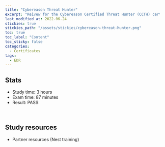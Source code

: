 ```yaml
---
title: "Cybereason Threat Hunter"
excerpt: "Reivew for the Cybereason Certified Threat Hunter (CCTH) certificate"
last_modified_at: 2022-06-24
stickies: true
stickies_path: "/assets/stickies/cybereason-threat-hunter.png"
toc: true
toc_label: "Content"
toc_sticky: false
categories:
  - Certificates
tags:
  - EDR
---
```


## Stats
- Study time: 3 hours
- Exam time: 87 minutes
- Result:  PASS

<br>

## Study resources
- Partner resources (Nest training)

<br>

